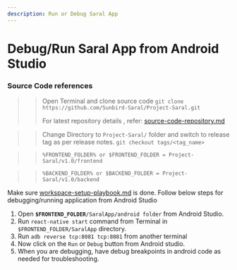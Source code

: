 ```yaml
---
description: Run or Debug Saral App
---
```


# Debug/Run Saral App from Android Studio

### Source Code references

> > Open Terminal and clone source code `git clone https://github.com/Sunbird-Saral/Project-Saral.git`
> >
> > For latest repository details , refer: [source-code-repository.md](../engage/source-code-repository.md "mention")

> > Change Directory to `Project-Saral/` folder and switch to release tag as per release notes. `git checkout tags/<tag_name>`

> > `%FRONTEND_FOLDER% or $FRONTEND_FOLDER = Project-Saral/v1.0/frontend`

> > `%BACKEND_FOLDER% or $BACKEND_FOLDER = Project-Saral/v1.0/backend`

Make sure [workspace-setup-playbook.md](workspace-setup-playbook.md "mention") is done. Follow below steps for debugging/running application from Android Studio

1. Open **`$FRONTEND_FOLDER`**`/SaralApp/android folder` from Android Studio.
2. Run `react-native start` command from Terminal in `$FRONTEND_FOLDER/SaralApp` directory.
3. Run `adb reverse tcp:8081 tcp:8081` from another terminal
4. Now click on the `Run` or `Debug` button from Android studio.
5. When you are debugging, have debug breakpoints in android code as needed for troubleshooting.
